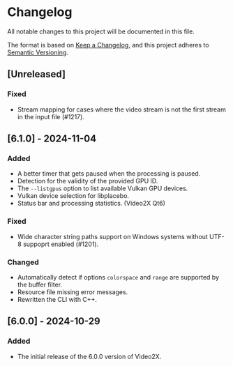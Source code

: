 # Changelog

All notable changes to this project will be documented in this file.

The format is based on [Keep a Changelog](https://keepachangelog.com/en/1.1.0/),
and this project adheres to [Semantic Versioning](https://semver.org/spec/v2.0.0.html).

## [Unreleased]

### Fixed

- Stream mapping for cases where the video stream is not the first stream in the input file (#1217).

## [6.1.0] - 2024-11-04

### Added

- A better timer that gets paused when the processing is paused.
- Detection for the validity of the provided GPU ID.
- The `--listgpus` option to list available Vulkan GPU devices.
- Vulkan device selection for libplacebo.
- Status bar and processing statistics. (Video2X Qt6)

### Fixed

- Wide character string paths support on Windows systems without UTF-8 suppoprt enabled (#1201).

### Changed

- Automatically detect if options `colorspace` and `range` are supported by the buffer filter.
- Resource file missing error messages.
- Rewritten the CLI with C++.

## [6.0.0] - 2024-10-29

### Added

- The initial release of the 6.0.0 version of Video2X.
